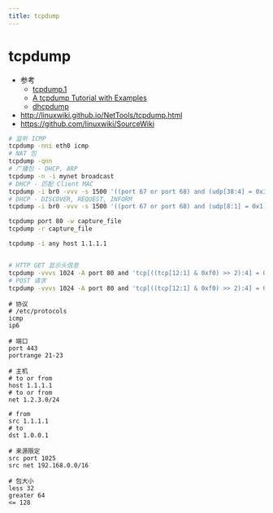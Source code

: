 ```yaml
---
title: tcpdump
---
```


# tcpdump

- 参考
  - [tcpdump.1](https://www.tcpdump.org/manpages/tcpdump.1.html)
  - [A tcpdump Tutorial with Examples](https://danielmiessler.com/study/tcpdump/)
  - [dhcpdump](http://www.mavetju.org/unix/dhcpdump-man.php)
- http://linuxwiki.github.io/NetTools/tcpdump.html
- https://github.com/linuxwiki/SourceWiki

```bash
# 监听 ICMP
tcpdump -nni eth0 icmp
# NAT 包
tcpdump -qnn
# 广播包 - DHCP, ARP
tcpdump -n -i mynet broadcast
# DHCP - 匹配 Client MAC
tcpdump -i br0 -vvv -s 1500 '((port 67 or port 68) and (udp[38:4] = 0x3e0ccf08))'
# DHCP - DISCOVER, REQUEST, INFORM
tcpdump -i br0 -vvv -s 1500 '((port 67 or port 68) and (udp[8:1] = 0x1))'

tcpdump port 80 -w capture_file
tcpdump -r capture_file

tcpdump -i any host 1.1.1.1


# HTTP GET 显示头信息
tcpdump -vvvs 1024 -A port 80 and 'tcp[((tcp[12:1] & 0xf0) >> 2):4] = 0x47455420'
# POST 请求
tcpdump -vvvs 1024 -A port 80 and 'tcp[((tcp[12:1] & 0xf0) >> 2):4] = 0x504F5354'
```

```shell
# 协议
# /etc/protocols
icmp
ip6

# 端口
port 443
portrange 21-23

# 主机
# to or from
host 1.1.1.1
# to or from
net 1.2.3.0/24

# from
src 1.1.1.1
# to
dst 1.0.0.1

# 来源限定
src port 1025
src net 192.168.0.0/16

# 包大小
less 32
greater 64
<= 128
```
